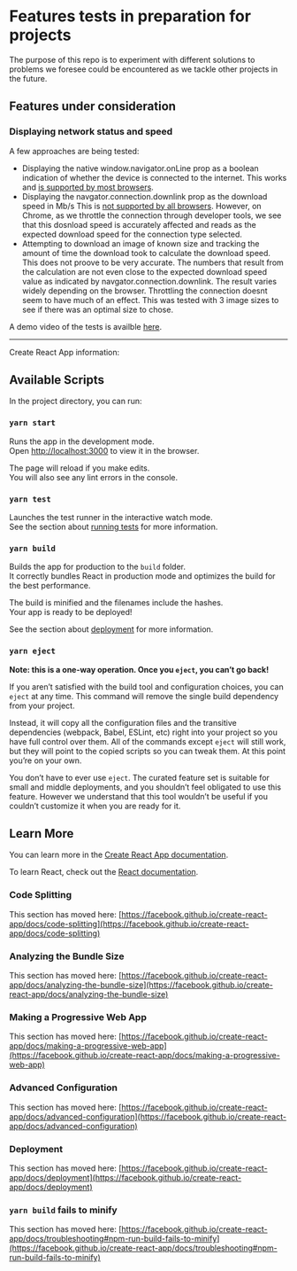 # Features tests in preparation for projects

The purpose of this repo is to experiment with different solutions to problems we foresee could be encountered as we tackle other projects in the future.

## Features under consideration

### Displaying network status and speed

A few approaches are being tested:

- Displaying the native window.navigator.onLine prop as a boolean indication of whether the device is connected to the internet.
  This works and [is supported by most browsers](https://caniuse.com/?search=window.navigator).
- Displaying the navgator.connection.downlink prop as the download speed in Mb/s
  This is [not supported by all browsers](https://caniuse.com/?search=navigator.connection).
  However, on Chrome, as we throttle the connection through developer tools, we see that this dosnload speed is accurately affected and reads as the expected download speed for the connection type selected.
- Attempting to download an image of known size and tracking the amount of time the download took to calculate the download speed.
  This does not proove to be very accurate. The numbers that result from the calculation are not even close to the expected download speed value as indicated by navgator.connection.downlink. The result varies widely depending on the browser. Throttling the connection doesnt seem to have much of an effect.
  This was tested with 3 image sizes to see if there was an optimal size to chose.
  
A demo video of the tests is availble [here](https://www.loom.com/share/baa1c38f9f7747eb9f1554f2fb7bdceb).

---

Create React App information:

## Available Scripts

In the project directory, you can run:

### `yarn start`

Runs the app in the development mode.\
Open [http://localhost:3000](http://localhost:3000) to view it in the browser.

The page will reload if you make edits.\
You will also see any lint errors in the console.

### `yarn test`

Launches the test runner in the interactive watch mode.\
See the section about [running tests](https://facebook.github.io/create-react-app/docs/running-tests) for more information.

### `yarn build`

Builds the app for production to the `build` folder.\
It correctly bundles React in production mode and optimizes the build for the best performance.

The build is minified and the filenames include the hashes.\
Your app is ready to be deployed!

See the section about [deployment](https://facebook.github.io/create-react-app/docs/deployment) for more information.

### `yarn eject`

**Note: this is a one-way operation. Once you `eject`, you can’t go back!**

If you aren’t satisfied with the build tool and configuration choices, you can `eject` at any time. This command will remove the single build dependency from your project.

Instead, it will copy all the configuration files and the transitive dependencies (webpack, Babel, ESLint, etc) right into your project so you have full control over them. All of the commands except `eject` will still work, but they will point to the copied scripts so you can tweak them. At this point you’re on your own.

You don’t have to ever use `eject`. The curated feature set is suitable for small and middle deployments, and you shouldn’t feel obligated to use this feature. However we understand that this tool wouldn’t be useful if you couldn’t customize it when you are ready for it.

## Learn More

You can learn more in the [Create React App documentation](https://facebook.github.io/create-react-app/docs/getting-started).

To learn React, check out the [React documentation](https://reactjs.org/).

### Code Splitting

This section has moved here: [https://facebook.github.io/create-react-app/docs/code-splitting](https://facebook.github.io/create-react-app/docs/code-splitting)

### Analyzing the Bundle Size

This section has moved here: [https://facebook.github.io/create-react-app/docs/analyzing-the-bundle-size](https://facebook.github.io/create-react-app/docs/analyzing-the-bundle-size)

### Making a Progressive Web App

This section has moved here: [https://facebook.github.io/create-react-app/docs/making-a-progressive-web-app](https://facebook.github.io/create-react-app/docs/making-a-progressive-web-app)

### Advanced Configuration

This section has moved here: [https://facebook.github.io/create-react-app/docs/advanced-configuration](https://facebook.github.io/create-react-app/docs/advanced-configuration)

### Deployment

This section has moved here: [https://facebook.github.io/create-react-app/docs/deployment](https://facebook.github.io/create-react-app/docs/deployment)

### `yarn build` fails to minify

This section has moved here: [https://facebook.github.io/create-react-app/docs/troubleshooting#npm-run-build-fails-to-minify](https://facebook.github.io/create-react-app/docs/troubleshooting#npm-run-build-fails-to-minify)
